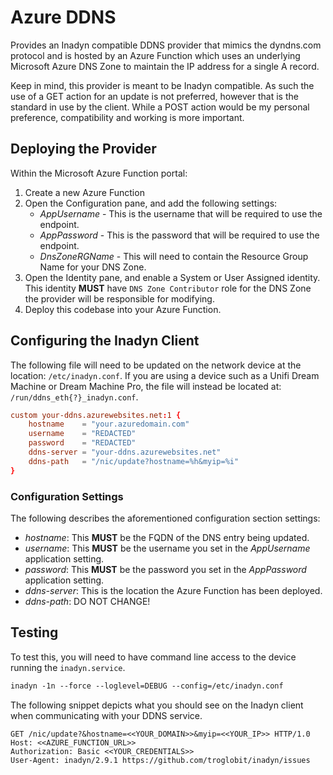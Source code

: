 # Azure DDNS
Provides an Inadyn compatible DDNS provider that mimics the dyndns.com protocol and is hosted by an Azure Function which uses an underlying Microsoft Azure DNS Zone to maintain the IP address for a single A record.

Keep in mind, this provider is meant to be Inadyn compatible. As such the use of a GET action for an update is not preferred, however that is the standard in use by the client. While a POST action would be my personal preference, compatibility and working is more important.

## Deploying the Provider
Within the Microsoft Azure Function portal:
1. Create a new Azure Function
2. Open the Configuration pane, and add the following settings:
    - _AppUsername_ - This is the username that will be required to use the endpoint.
    - _AppPassword_ - This is the password that will be required to use the endpoint.
    - _DnsZoneRGName_ - This will need to contain the Resource Group Name for your DNS Zone.
3. Open the Identity pane, and enable a System or User Assigned identity. This identity __MUST__ have `DNS Zone Contributor` role for the DNS Zone the provider will be responsible for modifying.
4. Deploy this codebase into your Azure Function.

## Configuring the Inadyn Client
The following file will need to be updated on the network device at the location: `/etc/inadyn.conf`. If you are using a device such as a Unifi Dream Machine or Dream Machine Pro, the file will instead be located at: `/run/ddns_eth{?}_inadyn.conf`.

```conf
custom your-ddns.azurewebsites.net:1 {
    hostname    = "your.azuredomain.com"
    username    = "REDACTED"
    password    = "REDACTED"
    ddns-server = "your-ddns.azurewebsites.net"
    ddns-path   = "/nic/update?hostname=%h&myip=%i"
}
```

### Configuration Settings
The following describes the aforementioned configuration section settings:

- _hostname_: This __MUST__ be the FQDN of the DNS entry being updated.
- _username_: This __MUST__ be the username you set in the _AppUsername_ application setting.
- _password_: This __MUST__ be the password you set in the _AppPassword_ application setting.
- _ddns-server_: This is the location the Azure Function has been deployed.
- _ddns-path_: DO NOT CHANGE!

## Testing
To test this, you will need to have command line access to the device running the `inadyn.service`.
```txt
inadyn -1n --force --loglevel=DEBUG --config=/etc/inadyn.conf
```

The following snippet depicts what you should see on the Inadyn client when communicating with your DDNS service.
```
GET /nic/update?&hostname=<<YOUR_DOMAIN>>&myip=<<YOUR_IP>> HTTP/1.0
Host: <<AZURE_FUNCTION_URL>>
Authorization: Basic <<YOUR_CREDENTIALS>>
User-Agent: inadyn/2.9.1 https://github.com/troglobit/inadyn/issues
```
